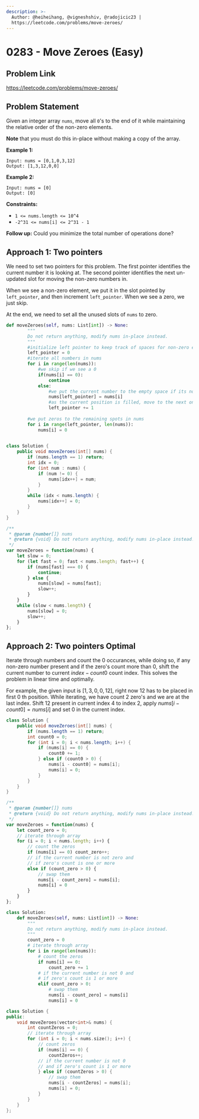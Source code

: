 ```yaml
---
description: >-
  Author: @heiheihang, @vigneshshiv, @radojicic23 |
  https://leetcode.com/problems/move-zeroes/
---
```


# 0283 - Move Zeroes (Easy)

## Problem Link

https://leetcode.com/problems/move-zeroes/

## Problem Statement

Given an integer array `nums`, move all `0`'s to the end of it while maintaining the relative order of the non-zero elements.

**Note** that you must do this in-place without making a copy of the array.

**Example 1:**

```
Input: nums = [0,1,0,3,12]
Output: [1,3,12,0,0]
```

**Example 2:**

```
Input: nums = [0]
Output: [0]
```

**Constraints:**

* `1 <= nums.length <= 10^4`
* `-2^31 <= nums[i] <= 2^31 - 1`

**Follow up:** Could you minimize the total number of operations done?

## Approach 1: Two pointers

We need to set two pointers for this problem. The first pointer identifies the current number it is looking at. The second pointer identifies the next un-updated slot for moving the non-zero numbers in.

When we see a non-zero element, we put it in the slot pointed by `left_pointer`, and then increment `left_pointer`. When we see a zero, we just skip.

At the end, we need to set all the unused slots of `nums` to zero.

<Tabs>
<TabItem value="py" label="Python">
<SolutionAuthor name="@heiheihang"/>

```python
def moveZeroes(self, nums: List[int]) -> None:
        """
        Do not return anything, modify nums in-place instead.
        """
        #initialize left pointer to keep track of spaces for non-zero elements
        left_pointer = 0
        #iterate all numbers in nums
        for i in range(len(nums)):
            #we skip if we see a 0
            if(nums[i] == 0):
                continue
            else:
                #we put the current number to the empty space if its non-zero
                nums[left_pointer] = nums[i]
                #as the current position is filled, move to the next one
                left_pointer += 1
        
        #we put zeros to the remaining spots in nums
        for i in range(left_pointer, len(nums)):
            nums[i] = 0
            
```

</TabItem>

<TabItem value="java" label="Java">
<SolutionAuthor name="@vigneshshiv"/>

```java
class Solution {
    public void moveZeroes(int[] nums) {
        if (nums.length == 1) return;
        int idx = 0;
        for (int num : nums) {
            if (num != 0) {
                nums[idx++] = num;
            }
        }
        while (idx < nums.length) {
            nums[idx++] = 0;
        }
    }
}
```

</TabItem>

<TabItem value="js" label="JavaScript">
<SolutionAuthor name="@radojicic23"/>

```js
/**
 * @param {number[]} nums
 * @return {void} Do not return anything, modify nums in-place instead.
 */
var moveZeroes = function(nums) {
    let slow = 0;
    for (let fast = 0; fast < nums.length; fast++) {
        if (nums[fast] === 0) {
            continue;
        } else {
            nums[slow] = nums[fast];
            slow++;
        }
    }
    while (slow < nums.length) {
        nums[slow] = 0;
        slow++;
    }
};
```

</TabItem>
</Tabs>

## Approach 2: Two pointers Optimal

Iterate through numbers and count the $0$ occurances, while doing so, if any non-zero number present and if the zero's count more than $0$, shift the current number to current $index - count0$ count index. This solves the problem in linear time and optimally.  

For example, the given input is $[1, 3, 0, 0, 12]$, right now $12$ has to be placed in first $0$ th position. While iterating, we have count $2$ zero's and we are at the last index. Shift $12$ present in current index $4$ to index $2$, apply $nums[i - count0] = nums[i]$ and set $0$ in the current index. 

<Tabs>
<TabItem value="java" label="Java">
<SolutionAuthor name="@vigneshshiv"/>

```java
class Solution {
    public void moveZeroes(int[] nums) {
        if (nums.length == 1) return;
        int count0 = 0;
        for (int i = 0; i < nums.length; i++) {
            if (nums[i] == 0) {
                count0 += 1;
            } else if (count0 > 0) {
                nums[i - count0] = nums[i];
                nums[i] = 0;
            }
        }
    }
}
```

</TabItem>

<TabItem value="javascript" label="JavaScript">
<SolutionAuthor name="@radojicic23"/>

```javascript
/**
 * @param {number[]} nums
 * @return {void} Do not return anything, modify nums in-place instead.
 */
var moveZeroes = function(nums) {
    let count_zero = 0;
    // iterate through array
    for (i = 0; i < nums.length; i++) {
        // count the zeros
        if (nums[i] == 0) count_zero++;
        // if the current number is not zero and
        // if zero's count is one or more
        else if (count_zero > 0) {
            // swap them
            nums[i - count_zero] = nums[i];
            nums[i] = 0
        }
    }
};
```

</TabItem>

<TabItem value="python" label="Python">
<SolutionAuthor name="@radojicic23"/>

```python
class Solution:
    def moveZeroes(self, nums: List[int]) -> None:
        """
        Do not return anything, modify nums in-place instead.
        """
        count_zero = 0
        # iterate through array
        for i in range(len(nums)):
            # count the zeros
            if nums[i] == 0:
                count_zero += 1
            # if the current number is not 0 and 
            # if zero's count is 1 or more
            elif count_zero > 0:
                # swap them 
                nums[i - count_zero] = nums[i]
                nums[i] = 0
```

</TabItem>

<TabItem value="cpp" label="C++">
<SolutionAuthor name="@radojicic23"/>

```cpp
class Solution {
public:
    void moveZeroes(vector<int>& nums) {
        int countZeros = 0;
        // iterate through array
        for (int i = 0; i < nums.size(); i++) {
            // count zeros
            if (nums[i] == 0) {
                countZeros++;
            // if the current number is not 0
            // and if zero's count is 1 or more
            } else if (countZeros > 0) {
                // swap them
                nums[i - countZeros] = nums[i];
                nums[i] = 0;
            }
        }
    }
};
```

</TabItem>
</Tabs>
